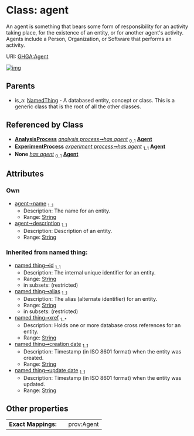 
# Class: agent


An agent is something that bears some form of responsibility for an activity taking place, for the existence of an entity, or for another agent's activity. Agents include a Person, Organization, or Software that performs an activity.

URI: [GHGA:Agent](https://w3id.org/GHGA/Agent)


[![img](https://yuml.me/diagram/nofunky;dir:TB/class/[NamedThing],[ExperimentProcess],[AnalysisProcess],[AnalysisProcess]++-%20has%20agent%200..1>[Agent&#124;name:string;description:string;id(i):string;alias(i):string;xref(i):string%20%2B;creation_date(i):string;update_date(i):string;schema_type(i):string;schema_version(i):string],[ExperimentProcess]++-%20has%20agent%201..1>[Agent],[ExperimentProcess]-%20has%20agent(i)%200..1>[Agent],[AnalysisProcess]-%20has%20agent(i)%200..1>[Agent],[NamedThing]^-[Agent])](https://yuml.me/diagram/nofunky;dir:TB/class/[NamedThing],[ExperimentProcess],[AnalysisProcess],[AnalysisProcess]++-%20has%20agent%200..1>[Agent&#124;name:string;description:string;id(i):string;alias(i):string;xref(i):string%20%2B;creation_date(i):string;update_date(i):string;schema_type(i):string;schema_version(i):string],[ExperimentProcess]++-%20has%20agent%201..1>[Agent],[ExperimentProcess]-%20has%20agent(i)%200..1>[Agent],[AnalysisProcess]-%20has%20agent(i)%200..1>[Agent],[NamedThing]^-[Agent])

## Parents

 *  is_a: [NamedThing](NamedThing.md) - A databased entity, concept or class. This is a generic class that is the root of all the other classes.

## Referenced by Class

 *  **[AnalysisProcess](AnalysisProcess.md)** *[analysis process➞has agent](analysis_process_has_agent.md)*  <sub>0..1</sub>  **[Agent](Agent.md)**
 *  **[ExperimentProcess](ExperimentProcess.md)** *[experiment process➞has agent](experiment_process_has_agent.md)*  <sub>1..1</sub>  **[Agent](Agent.md)**
 *  **None** *[has agent](has_agent.md)*  <sub>0..1</sub>  **[Agent](Agent.md)**

## Attributes


### Own

 * [agent➞name](agent_name.md)  <sub>1..1</sub>
     * Description: The name for an entity.
     * Range: [String](types/String.md)
 * [agent➞description](agent_description.md)  <sub>1..1</sub>
     * Description: Description of an entity.
     * Range: [String](types/String.md)

### Inherited from named thing:

 * [named thing➞id](named_thing_id.md)  <sub>1..1</sub>
     * Description: The internal unique identifier for an entity.
     * Range: [String](types/String.md)
     * in subsets: (restricted)
 * [named thing➞alias](named_thing_alias.md)  <sub>1..1</sub>
     * Description: The alias (alternate identifier) for an entity.
     * Range: [String](types/String.md)
     * in subsets: (restricted)
 * [named thing➞xref](named_thing_xref.md)  <sub>1..\*</sub>
     * Description: Holds one or more database cross references for an entity.
     * Range: [String](types/String.md)
 * [named thing➞creation date](named_thing_creation_date.md)  <sub>1..1</sub>
     * Description: Timestamp (in ISO 8601 format) when the entity was created.
     * Range: [String](types/String.md)
 * [named thing➞update date](named_thing_update_date.md)  <sub>1..1</sub>
     * Description: Timestamp (in ISO 8601 format) when the entity was updated.
     * Range: [String](types/String.md)

## Other properties

|  |  |  |
| --- | --- | --- |
| **Exact Mappings:** | | prov:Agent |


